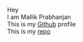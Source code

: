 Hey <br>
I am Mallik Prabhanjan <br>
This is my <a href = "https://github.com/vemulapandu">Github</a> profile <br>
This is my <a href = "https://github.com/vemulapandu/GoGit-Mallik">repo</a>